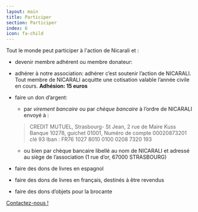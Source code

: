 ```yaml
---
layout: main
title: Participer
section: Participer
index: 6
icon: fa-child
---
```


Tout le monde peut participer à l'action de Nicarali et :

-   devenir membre adhérent ou membre donateur:
-   adhérer à notre association:  adhérer c’est soutenir l’action de NICARALI. Tout membre de NICARALI  acquitte une cotisation valable l’année civile en cours. **Adhésion: 15 euros**
-   faire un  don d’argent:
    -   par *virement bancaire* ou par *chèque bancaire* à l’ordre de  NICARALI envoyé à :
    
    >   CREDIT MUTUEL, Strasbourg- St Jean,  2 rue de Maire Kuss
    >   Banque 10278,  guichet 01001,
    >   Numéro de compte  00020873201 clé 93
    >   Iban : FR76 1027 8010 0100 0208 7320 193
    
    -   ou bien par chèque bancaire libellé au nom de NICARALI et adressé  au siège de l’association (1 rue d’or, 67000 STRASBOURG)

-   faire des dons de livres en espagnol
-   faire des dons de livres en français, destinés à être revendus
-   faire des dons d’objets pour la brocante

[Contactez-nous !](/contact)